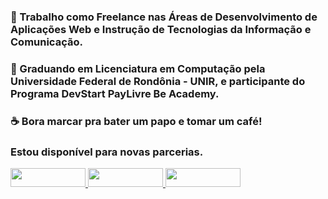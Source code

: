 ### :construction_worker: Trabalho como Freelance nas Áreas de Desenvolvimento de Aplicações Web e Instrução de Tecnologias da Informação e Comunicação. 

### :rocket:  Graduando em Licenciatura em Computação pela Universidade Federal de Rondônia - UNIR, e participante do Programa DevStart PayLivre Be Academy.

### :coffee:  Bora marcar pra bater um papo e tomar um café!
### Estou disponível para novas parcerias.

<div style="display: inline-block;" align="center">
    <a target="_blank" href="https://www.linkedin.com/in/daniel-attias/">
        <img height="30" width="120" src="https://img.shields.io/badge/-LinkedIn-%230077B5?style=for-the-badge&logo=linkedin&logoColor=white">
    </a>
    <a target="_blank" href="https://www.instagram.com/daniel_attias_/">
        <img height="30" width="120" src="https://img.shields.io/badge/-Instagram-%23E4405F?style=for-the-badge&logo=instagram&logoColor=white">
    </a>
    <a target="_blank" href="https://encurtador.com.br/MP017">
        <img height="30" width="120" src="https://img.shields.io/badge/WhatsApp-25D366?style=for-the-badge&logo=whatsapp&logoColor=white">
</div>

